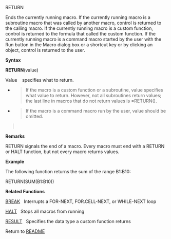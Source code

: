 RETURN

Ends the currently running macro. If the currently running macro is a
subroutine macro that was called by another macro, control is returned
to the calling macro. If the currently running macro is a custom
function, control is returned to the formula that called the custom
function. If the currently running macro is a command macro started by
the user with the Run button in the Macro dialog box or a shortcut key
or by clicking an object, control is returned to the user.

**Syntax**

**RETURN**(value)

Value    specifies what to return.

  - > If the macro is a custom function or a subroutine, value specifies
    > what value to return. However, not all subroutines return values;
    > the last line in macros that do not return values is =RETURN().

  - > If the macro is a command macro run by the user, value should be
    > omitted.

>  

**Remarks**

RETURN signals the end of a macro. Every macro must end with a RETURN or
HALT function, but not every macro returns values.

**Example**

The following function returns the sum of the range B1:B10:

RETURN(SUM(B1:B10))

**Related Functions**

[BREAK](BREAK.md)   Interrupts a FOR-NEXT, FOR.CELL-NEXT, or WHILE-NEXT loop

[HALT](HALT.md)   Stops all macros from running

[RESULT](RESULT.md)   Specifies the data type a custom function returns



Return to [README](README.md)

